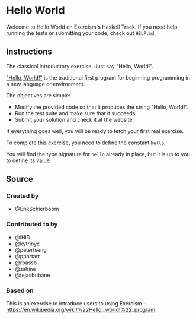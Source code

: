 # Hello World

Welcome to Hello World on Exercism's Haskell Track.
If you need help running the tests or submitting your code, check out `HELP.md`.

## Instructions

The classical introductory exercise. Just say "Hello, World!".

["Hello, World!"](https://en.wikipedia.org/wiki/%22Hello,_world!%22_program) is
the traditional first program for beginning programming in a new language
or environment.

The objectives are simple:

- Modify the provided code so that it produces the string "Hello, World!".
- Run the test suite and make sure that it succeeds.
- Submit your solution and check it at the website.

If everything goes well, you will be ready to fetch your first real exercise.

To complete this exercise, you need to define the constant `hello`.

You will find the type signature for `hello` already in place,
but it is up to you to define its value.

## Source

### Created by

- @ErikSchierboom

### Contributed to by

- @iHiD
- @kytrinyx
- @petertseng
- @ppartarr
- @rbasso
- @sshine
- @tejasbubane

### Based on

This is an exercise to introduce users to using Exercism - https://en.wikipedia.org/wiki/%22Hello,_world!%22_program
